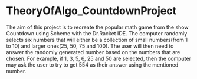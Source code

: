 # TheoryOfAlgo_CountdownProject
The aim of this project is to recreate the popular math game from the show Countdown using Scheme with the Dr.Racket IDE. The computer randomly selects six numbers that will either be a collection of small numbers(from 1 to 10) and larger ones(25, 50, 75 and 100). The user will then need to answer the randomly generated number based on the numbers that are chosen. For example, if 1, 3, 5, 6, 25 and 50 are selected, then the computer may ask the user to try to get 554 as their answer using the mentioned number.
